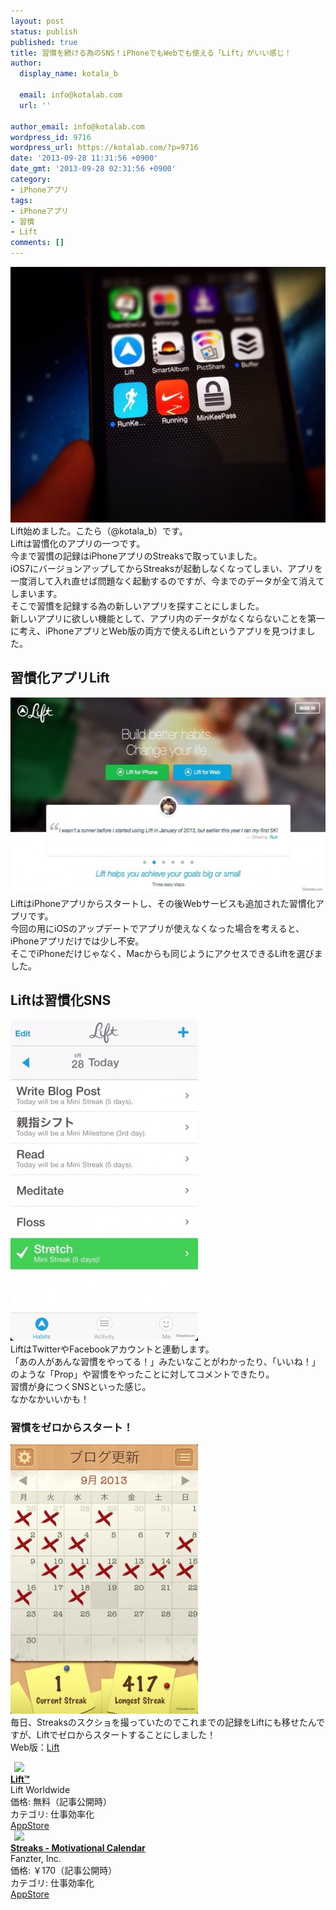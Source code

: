 ```yaml
---
layout: post
status: publish
published: true
title: 習慣を続ける為のSNS！iPhoneでもWebでも使える「Lift」がいい感じ！
author:
  display_name: kotala_b

  email: info@kotalab.com
  url: ''

author_email: info@kotalab.com
wordpress_id: 9716
wordpress_url: https://kotalab.com/?p=9716
date: '2013-09-28 11:31:56 +0900'
date_gmt: '2013-09-28 02:31:56 +0900'
category:
- iPhoneアプリ
tags:
- iPhoneアプリ
- 習慣
- Lift
comments: []
---
```

<p><img src="/wp-content/uploads/liftapp_130928_01-546x409.jpg" alt="liftapp_130928_01" width="546" height="409" class="alignnone size-large wp-image-9718" /><br />
Lift始めました。こたら（@kotala_b）です。<br />
Liftは習慣化のアプリの一つです。<br />
今まで習慣の記録はiPhoneアプリのStreaksで取っていました。<br />
iOS7にバージョンアップしてからStreaksが起動しなくなってしまい、アプリを一度消して入れ直せば問題なく起動するのですが、今までのデータが全て消えてしまいます。<br />
そこで習慣を記録する為の新しいアプリを探すことにしました。<br />
新しいアプリに欲しい機能として、アプリ内のデータがなくならないことを第一に考え、iPhoneアプリとWeb版の両方で使えるLiftというアプリを見つけました。<br />
</p>
<!--more-->
<h2>習慣化アプリLift</h2>
<p><img src="/wp-content/uploads/liftapp_130928_02-546x316.jpg" alt="liftapp_130928_02" width="546" height="316" class="alignnone size-large wp-image-9720" /><br />
LiftはiPhoneアプリからスタートし、その後Webサービスも追加された習慣化アプリです。<br />
今回の用にiOSのアップデートでアプリが使えなくなった場合を考えると、iPhoneアプリだけでは少し不安。<br />
そこでiPhoneだけじゃなく、Macからも同じようにアクセスできるLiftを選びました。</p>
<h2>Liftは習慣化SNS</h2>
<p><img src="/wp-content/uploads/liftapp_130928_03-300x513.jpg" alt="liftapp_130928_03" width="300" height="513" class="alignnone size-medium wp-image-9717" /><br />
LiftはTwitterやFacebookアカウントと連動します。<br />
「あの人があんな習慣をやってる！」みたいなことがわかったり、「いいね！」のような「Prop」や習慣をやったことに対してコメントできたり。<br />
習慣が身につくSNSといった感じ。<br />
なかなかいいかも！</p>
<h3>習慣をゼロからスタート！</h3>
<p><img src="/wp-content/uploads/liftapp_130928_04-300x431.jpg" alt="liftapp_130928_04" width="300" height="431" class="alignnone size-medium wp-image-9719" /><br />
毎日、Streaksのスクショを撮っていたのでこれまでの記録をLiftにも移せたんですが、Liftでゼロからスタートすることにしました！<br />
Web版：<a href="https://lift.do/" target="_blank">Lift</a></p>
<div class="applink">
<div class="applinkimg"><a href="https://itunes.apple.com/jp/app/lift/id530911645?mt=8&uo=4&at=10l4yU" rel="nofollow" target="_blank"><img hspace="6" src="http://a1364.phobos.apple.com/us/r30/Purple/v4/22/11/02/2211020f-7c1f-98d6-3c57-c234798cb4e2/icon.png" width="80" /></a></div>
<div class="applinktext">
<div class="applinktitle"><strong><a href="https://itunes.apple.com/jp/app/lift/id530911645?mt=8&uo=4&at=10l4yU" rel="nofollow" target="_blank">Lift&trade;</a></strong></div>
<div class="applinkinfo">Lift Worldwide</div>
<div class="applinkinfo">価格: 無料（記事公開時）</div>
<div class="applinkinfo">カテゴリ: 仕事効率化</div>
</div>
<div class="clear"></div>
<div class="appstorelink"><a href="https://itunes.apple.com/jp/app/lift/id530911645?mt=8&uo=4&at=10l4yU" rel="nofollow" target="_blank">AppStore</a></div>
</div>
<div class="applink">
<div class="applinkimg"><a href="https://itunes.apple.com/jp/app/streaks-motivational-calendar/id345184462?mt=8&uo=4&at=10l4yU" rel="nofollow" target="_blank"><img hspace="6" src="http://a1719.phobos.apple.com/us/r30/Purple/v4/6e/a0/43/6ea04374-b994-f13e-5f51-adf0c881b56d/Icon-Small-50.png" width="80" /></a></div>
<div class="applinktext">
<div class="applinktitle"><strong><a href="https://itunes.apple.com/jp/app/streaks-motivational-calendar/id345184462?mt=8&uo=4&at=10l4yU" rel="nofollow" target="_blank">Streaks - Motivational Calendar</a></strong></div>
<div class="applinkinfo">Fanzter, Inc.</div>
<div class="applinkinfo">価格: &#65509;170（記事公開時）</div>
<div class="applinkinfo">カテゴリ: 仕事効率化</div>
</div>
<div class="clear"></div>
<div class="appstorelink"><a href="https://itunes.apple.com/jp/app/streaks-motivational-calendar/id345184462?mt=8&uo=4&at=10l4yU" rel="nofollow" target="_blank">AppStore</a></div>
</div>
